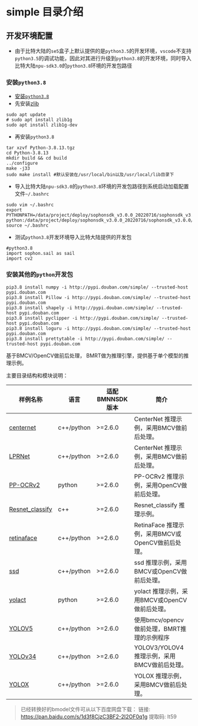 # simple 目录介绍

## 开发环境配置
* 由于比特大陆的`se5`盒子上默认提供的是`python3.5`的开发环境，`vscode`不支持`python3.5`的调试功能，因此对其进行升级到`python3.8`的开发环境，同时导入比特大陆`npu-sdk3.0`的`python3.8`环境的开发包路径

### 安装`python3.8`
* [安装`python3.8`](https://www.python.org/ftp/python/3.8.13/Python-3.8.13.tgz)
* 先安装[zlib](https://www.cyberithub.com/how-to-install-zlib-package-on-ubuntu-20-04-lts-focal-fossa/)
```shell
sudo apt update
# sudo apt install zlib1g
sudo apt install zlib1g-dev
```
* 再安装`python3.8`
```shell
tar xzvf Python-3.8.13.tgz
cd Python-3.8.13 
mkdir build && cd build
../configure 
make -j33
sudo make install #默认安装在/usr/local/bin以及/usr/local/lib目录下
```
* 导入比特大陆`npu-sdk3.0`的`python3.8`环境的开发包路径到系统启动加载配置文件`~/.bashrc`
```shell
sudo vim ~/.bashrc
export PYTHONPATH=/data/project/deploy/sophonsdk_v3.0.0_20220716/sophonsdk_v3.0.0/lib/opencv/soc/opencv-python:/data/project/deploy/sophonsdk_v3.0.0_20220716/sophonsdk_v3.0.0/lib/sail/python3/soc/py38:$PYTHONPATH
source ~/.bashrc
```
* 测试`python3.8`开发环境导入比特大陆提供的开发包
```shell
#python3.8
import sophon.sail as sail
import cv2
```
### 安装其他的`python`开发包
```shell
pip3.8 install numpy -i http://pypi.douban.com/simple/ --trusted-host pypi.douban.com
pip3.8 install Pillow -i http://pypi.douban.com/simple/ --trusted-host pypi.douban.com
pip3.8 install shapely -i http://pypi.douban.com/simple/ --trusted-host pypi.douban.com
pip3.8 install pyclipper -i http://pypi.douban.com/simple/ --trusted-host pypi.douban.com
pip3.8 install loguru -i http://pypi.douban.com/simple/ --trusted-host pypi.douban.com
pip3.8 install prettytable -i http://pypi.douban.com/simple/ --trusted-host pypi.douban.com
```

基于BMCV/OpenCV做前后处理， BMRT做为推理引擎，提供基于单个模型的推理示例。

主要目录结构和模块说明：


| 样例名称 | 语言 | 适配BMNNSDK版本 | 简介 |
|---|---|---|---|
|[centernet](./simple/centernet) | c++/python | >=2.6.0 | CenterNet 推理示例，采用BMCV做前后处理。 |
|[LPRNet](./lprnet) | c++/python | >=2.6.0 | CenterNet 推理示例，采用BMCV做前后处理。 |
|[PP-OCRv2](./PP-OCRv2) | python | >=2.6.0 | PP-OCRv2 推理示例，采用OpenCV做前后处理。 |
|[Resnet_classify](./Resnet_classify) | c++ | >=2.6.0 | Resnet_classify 推理示例。 |
|[retinaface](./retinaface) | c++/python | >=2.6.0 | RetinaFace 推理示例，采用BMCV或OpenCV做前后处理。 |
|[ssd](./ssd) | c++/python | >=2.6.0 | ssd 推理示例，采用BMCV或OpenCV做前后处理。 |
|[yolact](./ssd) | python | >=2.6.0 | yolact 推理示例，采用BMCV或OpenCV做前后处理。 |
| [YOLOV5](./yolov5) |  c++/python | >=2.6.0 | 使用bmcv/opencv做前处理，BMRT推理的示例程序 |
|[YOLOv34](./yolov34) | c++/python | >=2.6.0 | YOLOV3/YOLOV4 推理示例，采用BMCV做前后处理。 |
|[YOLOX](./yolox) | c++/python | >=2.6.0 | YOLOX 推理示例，采用BMCV做前后处理。 |


> 已经转换好的bmodel文件可从以下百度网盘下载：
> 链接: https://pan.baidu.com/s/1d3f8CjzC3BF2-2I2OF0q1g 提取码: lt59 
